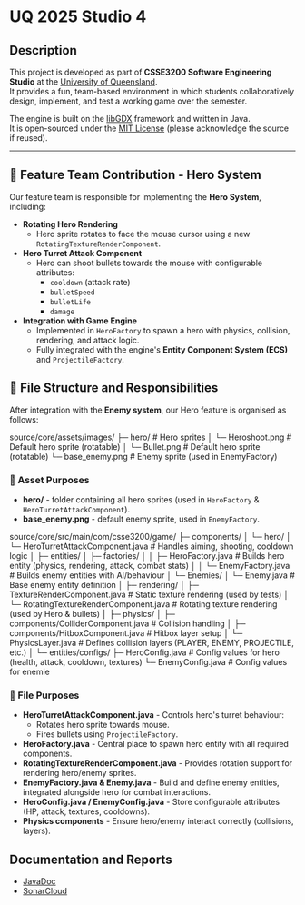 # UQ 2025 Studio 4

## Description

This project is developed as part of **CSSE3200 Software Engineering Studio** at the [University of Queensland](https://uq.edu.au/).  
It provides a fun, team-based environment in which students collaboratively design, implement, and test a working game over the semester.  

The engine is built on the [libGDX](https://libgdx.com/) framework and written in Java.  
It is open-sourced under the [MIT License](https://opensource.org/licenses/MIT) (please acknowledge the source if reused).

---
## 🎯 Feature Team Contribution - Hero System
Our feature team is responsible for implementing the **Hero System**, including:

- **Rotating Hero Rendering**  
  - Hero sprite rotates to face the mouse cursor using a new `RotatingTextureRenderComponent`.
- **Hero Turret Attack Component**  
  - Hero can shoot bullets towards the mouse with configurable attributes:
    - `cooldown` (attack rate)  
    - `bulletSpeed`  
    - `bulletLife`  
    - `damage`
- **Integration with Game Engine**  
  - Implemented in `HeroFactory` to spawn a hero with physics, collision, rendering, and attack logic.  
  - Fully integrated with the engine's **Entity Component System (ECS)** and `ProjectileFactory`.

## 📂 File Structure and Responsibilities

After integration with the **Enemy system**, our Hero feature is organised as follows:

source/core/assets/images/
├─ hero/ # Hero sprites
│ └─ Heroshoot.png # Default hero sprite (rotatable)
│ └─ Bullet.png # Default hero sprite (rotatable)
└─ base_enemy.png # Enemy sprite (used in EnemyFactory)
### 🔎 Asset Purposes
- **hero/** - folder containing all hero sprites (used in `HeroFactory` & `HeroTurretAttackComponent`).
- **base_enemy.png** - default enemy sprite, used in `EnemyFactory`.

source/core/src/main/com/csse3200/game/
├─ components/
│ └─ hero/
│ └─ HeroTurretAttackComponent.java # Handles aiming, shooting, cooldown logic
│
├─ entities/
│ ├─ factories/
│ │ ├─ HeroFactory.java # Builds hero entity (physics, rendering, attack, combat stats)
│ │ └─ EnemyFactory.java # Builds enemy entities with AI/behaviour
│ └─ Enemies/
│ └─ Enemy.java # Base enemy entity definition
│
├─ rendering/
│ ├─ TextureRenderComponent.java # Static texture rendering (used by tests)
│ └─ RotatingTextureRenderComponent.java # Rotating texture rendering (used by Hero & bullets)
│
├─ physics/
│ ├─ components/ColliderComponent.java # Collision handling
│ ├─ components/HitboxComponent.java # Hitbox layer setup
│ └─ PhysicsLayer.java # Defines collision layers (PLAYER, ENEMY, PROJECTILE, etc.)
│
└─ entities/configs/
├─ HeroConfig.java # Config values for hero (health, attack, cooldown, textures)
└─ EnemyConfig.java # Config values for enemie

### 🔎 File Purposes
- **HeroTurretAttackComponent.java** - Controls hero's turret behaviour:
  - Rotates hero sprite towards mouse.
  - Fires bullets using `ProjectileFactory`.
- **HeroFactory.java** - Central place to spawn hero entity with all required components.
- **RotatingTextureRenderComponent.java** - Provides rotation support for rendering hero/enemy sprites.
- **EnemyFactory.java & Enemy.java** - Build and define enemy entities, integrated alongside hero for combat interactions.
- **HeroConfig.java / EnemyConfig.java** - Store configurable attributes (HP, attack, textures, cooldowns).
- **Physics components** - Ensure hero/enemy interact correctly (collisions, layers).

## Documentation and Reports

- [JavaDoc](https://uqcsse3200.github.io/2025-studio-4/)
- [SonarCloud](https://sonarcloud.io/project/overview?id=UQcsse3200_2025-studio-4)
